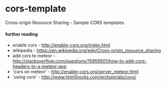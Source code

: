 # cors-template
Cross-origin Resource Sharing - Sample CORS templates.

#### further reading

* enable cors - http://enable-cors.org/index.html
* wikipedia - https://en.wikipedia.org/wiki/Cross-origin_resource_sharing
* add cors to meteor - http://stackoverflow.com/questions/15959501/how-to-add-cors-headers-to-a-meteor-app
* 'cors on meteor' - http://enable-cors.org/server_meteor.html
* 'using cors' - http://www.html5rocks.com/en/tutorials/cors/
